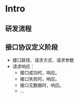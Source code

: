 # Intro

## 研发流程

## 接口协议定义阶段

- 接口路径、请求方式、请求参数
- 请求响应：
	- 接口成功时，响应。
	- 接口失败时，响应。
	- 接口无数据时，响应。
	- ...

